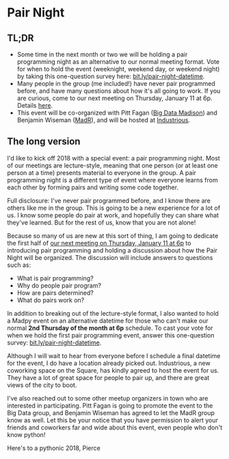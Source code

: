 # Pair Night

## TL;DR

- Some time in the next month or two we will be holding a pair programming
  night as an alternative to our normal meeting format. Vote for when to hold
  the event (weeknight, weekend day, or weekend night) by taking this
  one-question survey here:
  [bit.ly/pair-night-datetime](http://bit.ly/pair-night-datetime).
- Many people in the group (me included!) have never pair programmed before,
  and have many questions about how it's all going to work. If you are curious,
  come to our next meeting on Thursday, January 11 at 6p. Details
  [here](https://www.meetup.com/MadPython/events/245923266/).
- This event will be co-organized with Pitt Fagan ([Big Data
  Madison](https://www.meetup.com/BigDataMadison/)) and Benjamin Wiseman
  ([MadR](https://www.meetup.com/MadR-Madison-R-Programming-UseRs-Group/)), and
  will be hosted at
  [Industrious](https://www.industriousoffice.com/locations/madison).

## The long version

I'd like to kick off 2018 with a special event: a pair programming night. Most
of our meetings are lecture-style, meaning that one person (or at least one
person at a time) presents material to everyone in the group. A pair
programming night is a different type of event where everyone learns from each
other by forming pairs and writing some code together.

Full disclosure: I've never pair programmed before, and I know there are others
like me in the group. This is going to be a new experience for a lot of us.
I know some people do pair at work, and hopefully they can share what they've
learned. But for the rest of us, know that you are not alone!

Because so many of us are new at this sort of thing, I am going to dedicate the
first half of
[our next meeting on Thursday, January 11 at 6p](https://www.meetup.com/MadPython/events/245923266/)
to introducing pair programming and holding a discussion about how the Pair
Night will be organized. The discussion will include answers to questions
such as:

- What is pair programming?
- Why do people pair program?
- How are pairs determined?
- What do pairs work on?

In addition to breaking out of the lecture-style format, I also wanted to hold
a Madpy event on an alternative datetime for those who can't make our normal
**2nd Thursday of the month at 6p** schedule. To cast your vote for when
we hold the first pair programming event, answer this one-question survey: [bit.ly/pair-night-datetime](http://bit.ly/pair-night-datetime).

Although I will wait to hear from everyone before I schedule a final
datetime for the event, I do have a location already picked out.
Industrious, a new coworking space on the Square, has kindly agreed to
host the event for us. They have a lot of great space for people to
pair up, and there are great views of the city to boot.

I've also reached out to some other meetup organizers in town who are
interested in participating. Pitt Fagan is going to promote the event to the
Big Data group, and Benjamin Wiseman has agreed to let the MadR group know as
well. Let this be your notice that you have permission to alert your friends
and coworkers far and wide about this event, even people who don't know python!

Here's to a pythonic 2018,
Pierce
